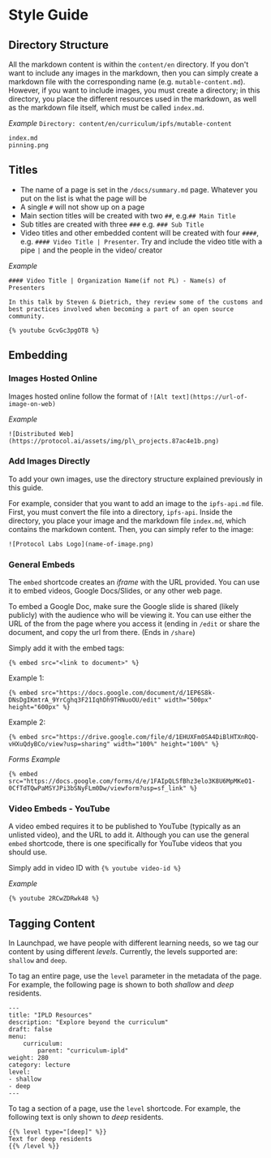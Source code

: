 # Style Guide

## Directory Structure
All the markdown content is within the `content/en` directory. If you don't want to include any images in the markdown, then you can simply create a markdown file with the corresponding name (e.g. `mutable-content.md`). However, if you want to include images, you must create a directory; in this directory, you place the different resources used in the markdown, as well as the markdown file itself, which must be called `index.md`.

_Example_
`Directory: content/en/curriculum/ipfs/mutable-content`
```
index.md
pinning.png
```

## Titles
* The name of a page is set in the `/docs/summary.md` page. Whatever you put on the list is what the page will be
* A single `#` will not show up on a page
* Main section titles will be created with two `##`, e.g.`## Main Title`
* Sub titles are created with three `###` e.g. `### Sub Title`
* Video titles and other embedded content will be created with four `####`, e.g. `#### Video Title | Presenter`. Try and include the video title with a pipe `|` and the people in the video/ creator

_Example_
```
#### Video Title | Organization Name(if not PL) - Name(s) of Presenters

In this talk by Steven & Dietrich, they review some of the customs and best practices involved when becoming a part of an open source community.

{% youtube GcvGc3pgOT8 %}
```

## Embedding

### Images Hosted Online
Images hosted online follow the format of
`![Alt text](https://url-of-image-on-web)`

_Example_
```
![Distributed Web](https://protocol.ai/assets/img/pl\_projects.87ac4e1b.png)
```

### Add Images Directly
To add your own images, use the directory structure explained previously in this guide.

For example, consider that you want to add an image to the `ipfs-api.md` file. First, you must convert the file into a directory, `ipfs-api`. Inside the directory, you place your image and the markdown file `index.md`, which contains the markdown content. Then, you can simply refer to the image:

```
![Protocol Labs Logo](name-of-image.png)
```

### General Embeds
The `embed` shortcode creates an _iframe_ with the URL provided. You can use it to embed videos, Google Docs/Slides, or any other web page.

To embed a Google Doc, make sure the Google slide is shared (likely publicly) with the audience who will be viewing it.
You can use either the URL of the from the page where you access it (ending in `/edit` or share the document, and copy the url from there. (Ends in `/share`)

Simply add it with the embed tags:
```
{% embed src="<link to document>" %}
```

Example 1:

```
{% embed src="https://docs.google.com/document/d/1EP6S8k-DNsDgIKmtrA_9YrCghq3F21IqhDh9THNuoOU/edit" width="500px" height="600px" %}
```

Example 2:

```
{% embed src="https://drive.google.com/file/d/1EHUXFm0SA4DiBlHTXnRQQ-vHXuQdyBCo/view?usp=sharing" width="100%" height="100%" %}
```

_Forms Example_

```
{% embed src="https://docs.google.com/forms/d/e/1FAIpQLSfBhz3elo3K8U6MpMKeO1-0CfTdTQwPaMSYJPi3bSNyFLm0Dw/viewform?usp=sf_link" %}
```

### Video Embeds - YouTube
A video embed requires it to be published to YouTube (typically as an unlisted video), and the URL to add it. Although you can use the general `embed` shortcode, there is one specifically for YouTube videos that you should use.

Simply add in video ID with `{% youtube video-id %}`

_Example_

```
{% youtube 2RCwZDRwk48 %}
```

## Tagging Content
In Launchpad, we have people with different learning needs, so we tag our content by using different _levels_. Currently, the levels supported are: `shallow` and `deep`.

To tag an entire page, use the `level` parameter in the metadata of the page. For example, the following page is shown to both _shallow_ and _deep_ residents.

```
---
title: "IPLD Resources"
description: "Explore beyond the curriculum"
draft: false
menu:
    curriculum:
        parent: "curriculum-ipld"
weight: 280
category: lecture
level:
- shallow
- deep
---
```

To tag a section of a page, use the `level` shortcode. For example, the following text is only shown to _deep_ residents.

```
{{% level type="[deep]" %}}
Text for deep residents
{{% /level %}}
```
